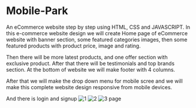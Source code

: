 # Mobile-Park

An eCommerce website step by step using HTML, CSS and JAVASCRIPT. In this e-commerce website design we will create Home page of eCommerce website with banner section,
some featured categories images, then some featured products with product price, image and rating. 

Then there will be more latest products, and one offer section with exclusive product. After that there will be testimonials and top brands section.
At the bottom of website we will make footer with 4 columns.

After that we will make the drop down menu for mobile scree and we will make this complete website design responsive from mobile devices.

And there is login and signup ![1](https://user-images.githubusercontent.com/109940910/212743146-7c1b2c6a-ca73-4ab8-b643-29ba8618f401.jpg)
![2](https://user-images.githubusercontent.com/109940910/212743157-dbc80eb2-1688-458b-92fb-f6e388a5af4d.jpg)
![3](https://user-images.githubusercontent.com/109940910/212743165-c3b41132-11d6-4353-909a-72fda187dd6c.jpg)
page
